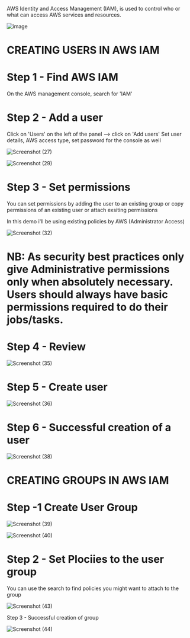 AWS Identity and Access Management (IAM), is used to control who or what can access AWS services and resources.


![image](https://user-images.githubusercontent.com/63674820/189516081-157bccfe-3479-45e8-a246-e42b179d7e8c.png)

# CREATING USERS IN AWS IAM

# Step 1 - Find AWS IAM
On the AWS management console, search for 'IAM'

# Step 2 - Add a user
Click on 'Users' on the left of the panel --> click on 'Add users'
Set user details, AWS access type, set password for the console as well

![Screenshot (27)](https://user-images.githubusercontent.com/63674820/189516631-e17de86f-bdbb-4156-920c-a5b2c5e37372.png)

![Screenshot (29)](https://user-images.githubusercontent.com/63674820/189516639-bb2dab71-23a3-4d73-8463-e106e98c68bc.png)

# Step 3 - Set permissions
You can set permissions by adding the user to an existing group or copy permissions of an existing user or attach exsiting permissions

In this demo i'll be using existing policies by AWS (Administrator Access)

![Screenshot (32)](https://user-images.githubusercontent.com/63674820/189516647-0fb35083-1f08-446b-831d-2bbe1ddc06a1.png)


# NB: As security best practices only give Administrative permissions only when absolutely necessary. Users should always have basic permissions required to do their jobs/tasks.


# Step 4 - Review

![Screenshot (35)](https://user-images.githubusercontent.com/63674820/189516668-1c7c04bb-b719-4828-98dc-ded2626ce478.png)

# Step 5 - Create user

![Screenshot (36)](https://user-images.githubusercontent.com/63674820/189516788-464a5513-5d57-43af-8425-8ac449e1c0ac.png)

# Step 6 - Successful creation of a user

![Screenshot (38)](https://user-images.githubusercontent.com/63674820/189516681-57cef4f7-7a31-4915-8294-79634fced4fe.png)

# CREATING GROUPS IN AWS IAM

# Step -1 Create User Group

![Screenshot (39)](https://user-images.githubusercontent.com/63674820/189516836-6f553b5e-a81c-4f24-b71d-b360212761e9.png)


![Screenshot (40)](https://user-images.githubusercontent.com/63674820/189516724-67aede68-c48c-43a0-a55c-44a791c69905.png)

# Step 2 - Set Plociies to the user group
You can use the search to find policies you might want to attach to the group

![Screenshot (43)](https://user-images.githubusercontent.com/63674820/189516727-10cb9c86-88a2-489a-bcdc-3b1e8e633dd6.png)

Step 3 - Successful creation of group

![Screenshot (44)](https://user-images.githubusercontent.com/63674820/189516738-5a34bbd8-9a72-4a08-b37a-9c4b1138ab8e.png)

